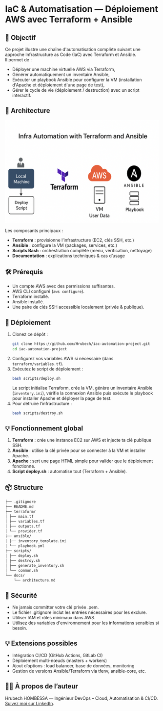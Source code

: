 # IaC & Automatisation — Déploiement AWS avec Terraform + Ansible

## 🎯 Objectif

Ce projet illustre une chaîne d'automatisation complète suivant une approche Infrastructure as Code (IaC) avec Terraform et Ansible.  
Il permet de :
- Déployer une machine virtuelle AWS via Terraform,
- Générer automatiquement un inventaire Ansible,
- Exécuter un playbook Ansible pour configurer la VM (installation d'Apache et déploiement d'une page de test),
- Gérer le cycle de vie (déploiement / destruction) avec un script interactif.

## 🧩 Architecture

![architecture diagram](docs/architecture.png)  

Les composants principaux :
- **Terraform** : provisionne l’infrastructure (EC2, clés SSH, etc.)
- **Ansible** : configure la VM (packages, services, etc.)
- **Scripts Bash** : orchestration complète (menu, vérification, nettoyage)
- **Documentation** : explications techniques & cas d’usage

## 🛠 Prérequis

- Un compte AWS avec des permissions suffisantes.
- AWS CLI configuré (`aws configure`).
- Terraform installé.
- Ansible installé.
- Une paire de clés SSH accessible localement (privée & publique).

## 🚀 Déploiement

1. Clonez ce dépôt :  
   ```bash
   git clone https://github.com/Hrubech/iac-automation-project.git
   cd iac-automation-project
2. Configurez vos variables AWS si nécessaire (dans `terraform/variables.tf`).
3. Exécutez le script de déploiement :
    ```bash
   bash scripts/deploy.sh
   ```
   Le script initialise Terraform, crée la VM, génère un inventaire Ansible (`inventory.ini`), vérifie la connexion Ansible puis exécute le playbook pour installer Apache et déployer la page de test.
4. Pour détruire l’infrastructure :
    ```bash
   bash scripts/destroy.sh

## 💡 Fonctionnement global

1. **Terraform** : crée une instance EC2 sur AWS et injecte ta clé publique SSH.
2. **Ansible** : utilise la clé privée pour se connecter à la VM et installer Apache.
3. **Apache** : sert une page HTML simple pour valider que le déploiement fonctionne.
4. **Script deploy.sh** : automatise tout (Terraform + Ansible).

## 📦 Structure
```
├── .gitignore
├── README.md
├── terraform/
│ ├── main.tf
│ ├── variables.tf
│ ├── outputs.tf
│ └── provider.tf
├── ansible/
│ ├── inventory_template.ini
│ └── playbook.yml
├── scripts/
│ ├── deploy.sh
│ ├── destroy.sh
│ ├── generate_inventory.sh
│ └── common.sh
└── docs/
    └── architecture.md
```

## 🔐 Sécurité

- Ne jamais committer votre clé privée .pem.
- Le fichier .gitignore inclut les entrées nécessaires pour les exclure.
- Utiliser IAM et rôles minimaux dans AWS.
- Utilisez des variables d'environnement pour les informations sensibles si besoin.

## 💡 Extensions possibles

- Intégration CI/CD (GitHub Actions, GitLab CI)
- Déploiement multi-nœuds (masters + workers)
- Ajout d’options : load balancer, base de données, monitoring
- Gestion de versions Ansible/Terraform via tfenv, ansible-core, etc.

## 🧑‍💻 À propos de l’auteur

Hrubech HOMBESSA — Ingénieur DevOps – Cloud, Automatisation & CI/CD.  
[Suivez moi sur LinkedIn](https://www.linkedin.com/in/hrubech-hombessa/).